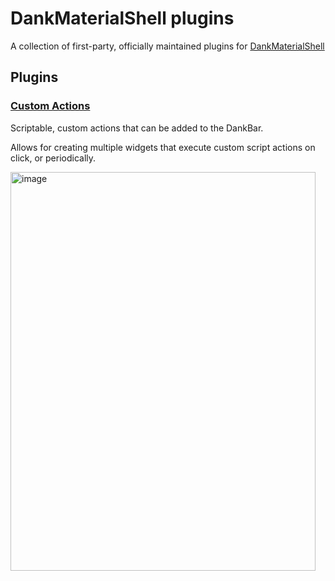 # DankMaterialShell plugins

A collection of first-party, officially maintained plugins for [DankMaterialShell](https://github.com/AvengeMedia/DankMaterialShell)

## Plugins

### [Custom Actions](./CustomActions)

Scriptable, custom actions that can be added to the DankBar. 

Allows for creating multiple widgets that execute custom script actions on click, or periodically.

<img width="488" height="638" alt="image" src="https://github.com/user-attachments/assets/36b44c32-69b5-49c9-97d2-87f530e4b7fd" />